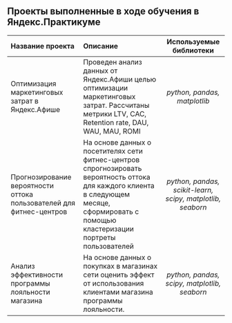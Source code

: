 ## Проекты выполненные в ходе обучения в Яндекс.Практикуме


	

| Название проекта      |Описание	 | Используемые библиотеки                  |
| :-------------------- | :--------------------- |:---------------------------:|
|Оптимизация маркетинговых затрат в Яндекс.Афише | Проведен анализ данных от Яндекс.Афиши целью оптимизации маркетинговых затрат. Рассчитаны метрики LTV, CAC, Retention rate, DAU, WAU, MAU, ROMI|*python, pandas, matplotlib*|
|Прогнозирование вероятности оттока пользователей для фитнес-центров | На основе данных о посетителях сети фитнес-центров спрогнозировать вероятность оттока для каждого клиента в следующем месяце, сформировать с помощью кластеризации портреты пользователей| *python, pandas, scikit-learn, scipy, matplotlib, seaborn*|
|Анализ эффективности программы лояльности магазина | На основе данных о покупках в магазинах сети оценить эффект от использования клиентами магазина программы лояльности.|*python, pandas, scipy, matplotlib, seaborn*|
